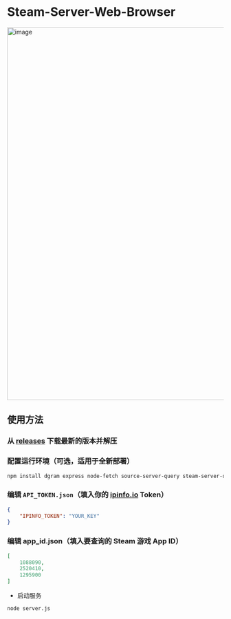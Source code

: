 # Steam-Server-Web-Browser

<img width="1888" height="867" alt="image" src="https://github.com/user-attachments/assets/1afa991f-2cc7-403b-80b7-e497c8c81428" />

## 使用方法
### 从 [releases](https://github.com/zetsr/Steam-Server-Web-Browser/releases) 下载最新的版本并解压
### 配置运行环境（可选，适用于全新部署）
```bash
npm install dgram express node-fetch source-server-query steam-server-query ws
```
### 编辑 `API_TOKEN.json`（填入你的 [ipinfo.io](https://ipinfo.io) Token）
```json
{
    "IPINFO_TOKEN": "YOUR_KEY"
}
```
### 编辑 app_id.json（填入要查询的 Steam 游戏 App ID）
```json
[
    1088090,
    2520410,
    1295900
]  
```

- 启动服务

```bash
node server.js
```
